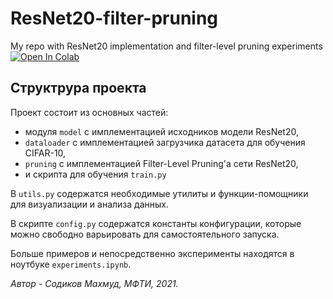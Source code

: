# ResNet20-filter-pruning

My repo with ResNet20 implementation and filter-level pruning experiments 
[![Open In Colab](https://colab.research.google.com/assets/colab-badge.svg)](https://colab.research.google.com/drive/1hO1x4xUbOZhnIJAkCCkT_2Ywmj8wNTcr?usp=sharing)
## Структрура проекта

Проект состоит из основных частей:

* модуля `model` с имплементацией исходников модели ResNet20, 
* `dataloader` c имплементацией загрузчика датасета для обучения CIFAR-10,
* `pruning` c имплементацией Filter-Level Pruning'a сети ResNet20,
* и скрипта для обучения `train.py`

В `utils.py` содержатся необходимые утилиты и функции-помощники для визуализации и анализа данных.

В скрипте `config.py` содержатся константы конфигурации, которые можно свободно варьировать для самостоятельного запуска.

Больше примеров и непосредственно эксперименты находятся в ноутбуке `experiments.ipynb`.

*Автор - Содиков Махмуд, МФТИ, 2021.*
